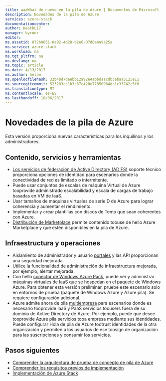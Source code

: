 ```yaml
---
title: aaaWhat de nuevo en la pila de Azure | Documentos de Microsoft
description: Novedades de la pila de Azure
services: azure-stack
documentationcenter: 
author: HeathL17
manager: byronr
editor: 
ms.assetid: 872b0651-0a92-4d28-b2e6-07d0a4a9a25a
ms.service: azure-stack
ms.workload: na
ms.tgt_pltfrm: na
ms.devlang: na
ms.topic: article
ms.date: 4/13/2017
ms.author: helaw
ms.openlocfilehash: 32b4bd7deebb12a92e4abbdaacdbcebaa5125e11
ms.sourcegitcommit: 523283cc1b3c37c428e77850964dc1c33742c5f0
ms.translationtype: MT
ms.contentlocale: es-ES
ms.lasthandoff: 10/06/2017
---
```

# <a name="whats-new-in-azure-stack"></a>Novedades de la pila de Azure
Esta versión proporciona nuevas características para los inquilinos y los administradores.

## <a name="content-services-and-tools"></a>Contenido, servicios y herramientas
* [Los servicios de federación de Active Directory (AD FS)](azure-stack-key-features.md#identity) soporte técnico proporciona opciones de identidad para escenarios donde la conectividad de red es limitado o intermitente.
* Puede usar conjuntos de escalas de máquina Virtual de Azure tooprovide administrado escalabilidad y escala de cargas de trabajo basadas en VM de IaaS. 
* Usar tamaños de máquinas virtuales de serie D de Azure para lograr coherencia y aumentar el rendimiento.
* Implementar y crear plantillas con discos de Temp que sean coherentes con Azure.
* [Distribución de Marketplace](azure-stack-download-azure-marketplace-item.md) permite contenido toouse de hello Azure Marketplace y que estén disponibles en la pila de Azure.

## <a name="infrastructure-and-operations"></a>Infraestructura y operaciones
* Aislamiento de administrador y usuario [portales](azure-stack-manage-portals.md) y las API proporcionan una seguridad mejorada.
* Utilice la funcionalidad de administración de infraestructura mejorada, por ejemplo, alertar mejorada.
* Con hello [conector de Windows Azure Pack](azure-stack-manage-windows-azure-pack.md), puede ver y administrar máquinas virtuales de IaaS que se hospedan en el paquete de Windows Azure. Para obtener esta versión preliminar, pruebe este escenario solo en entornos de prueba (paquete de Windows Azure y Azure pila). Se requiere configuración adicional.
* Azure admite ahora de pila [multiempresa](azure-stack-enable-multitenancy.md) para escenarios donde es necesario tooprovide IaaS y PaaS servicios toousers fuera de su dominio de Active Directory de Azure.  Por ejemplo, puede que desee tooprovide Azure pila servicios tooa empresa mediante sus identidades. Puede configurar Hola de pila de Azure tootrust identidades de la otra organización y permiten a los usuarios de ese toosign de organización para las suscripciones y consumir los servicios.  

## <a name="next-steps"></a>Pasos siguientes
* [Comprender la arquitectura de prueba de concepto de pila de Azure](azure-stack-architecture.md)      
* [Comprender los requisitos previos de implementación](azure-stack-deploy.md)
* [Implementación de Azure Stack](azure-stack-run-powershell-script.md)


